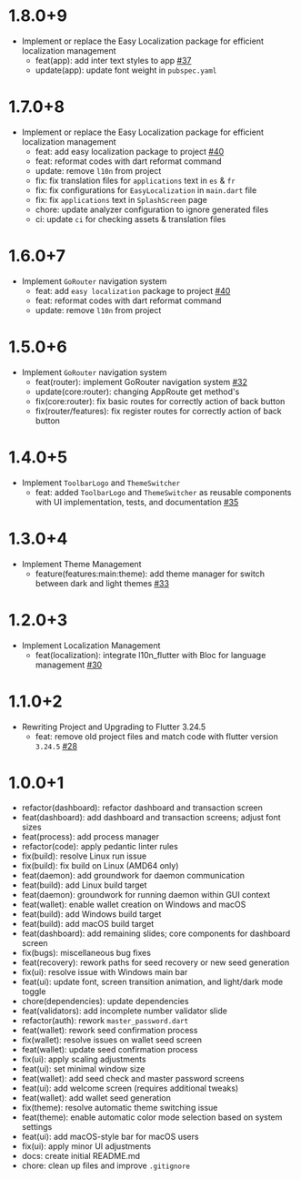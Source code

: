 # 1.8.0+9

- Implement or replace the Easy Localization package for efficient localization management
  - feat(app): add inter text styles to app [#37](https://github.com/pactus-project/pactus-gui/pull/37)
  - update(app): update font weight in `pubspec.yaml`

# 1.7.0+8

- Implement or replace the Easy Localization package for efficient localization management
  - feat: add easy localization package to project [#40](https://github.com/pactus-project/pactus-gui/pull/40)
  - feat: reformat codes with dart reformat command
  - update: remove `l10n` from project
  - fix: fix translation files for `applications` text in `es` & `fr`
  - fix: fix configurations for `EasyLocalization` in `main.dart` file
  - fix: fix `applications` text in `SplashScreen` page
  - chore: update analyzer configuration to ignore generated files
  - ci: update `ci` for checking assets & translation files


# 1.6.0+7

- Implement `GoRouter` navigation system
  - feat: add `easy localization` package to project [#40](https://github.com/pactus-project/pactus-gui/pull/40)
  - feat: reformat codes with dart reformat command
  - update: remove `l10n` from project

# 1.5.0+6

- Implement `GoRouter` navigation system
  - feat(router): implement GoRouter navigation system  [#32](https://github.com/pactus-project/pactus-gui/pull/32)
  - update(core:router): changing AppRoute get method's
  - fix(core:router): fix basic routes for correctly action of back button
  - fix(router/features): fix register routes for correctly action of back button

# 1.4.0+5

- Implement `ToolbarLogo` and `ThemeSwitcher` 
  - feat: added `ToolbarLogo` and `ThemeSwitcher` as reusable components with UI implementation, tests, and documentation [#35](https://github.com/pactus-project/pactus-gui/pull/36)

# 1.3.0+4

- Implement Theme Management
  - feature(features:main:theme): add theme manager for switch between dark and light themes [#33](https://github.com/pactus-project/pactus-gui/pull/33)

# 1.2.0+3

- Implement Localization Management
  - feat(localization): integrate l10n_flutter with Bloc for language management [#30](https://github.com/pactus-project/pactus-gui/pull/30)

# 1.1.0+2

- Rewriting Project and Upgrading to Flutter 3.24.5
    - feat: remove old project files and match code with flutter version `3.24.5` [#28](https://github.com/pactus-project/pactus-gui/pull/28)

# 1.0.0+1
- refactor(dashboard): refactor dashboard and transaction screen
- feat(dashboard): add dashboard and transaction screens; adjust font sizes
- feat(process): add process manager
- refactor(code): apply pedantic linter rules
- fix(build): resolve Linux run issue
- fix(build): fix build on Linux (AMD64 only)
- feat(daemon): add groundwork for daemon communication
- feat(build): add Linux build target
- feat(daemon): groundwork for running daemon within GUI context
- feat(wallet): enable wallet creation on Windows and macOS
- feat(build): add Windows build target
- feat(build): add macOS build target
- feat(dashboard): add remaining slides; core components for dashboard screen
- fix(bugs): miscellaneous bug fixes
- feat(recovery): rework paths for seed recovery or new seed generation
- fix(ui): resolve issue with Windows main bar
- feat(ui): update font, screen transition animation, and light/dark mode toggle
- chore(dependencies): update dependencies
- feat(validators): add incomplete number validator slide
- refactor(auth): rework `master_password.dart`
- feat(wallet): rework seed confirmation process
- fix(wallet): resolve issues on wallet seed screen
- feat(wallet): update seed confirmation process
- fix(ui): apply scaling adjustments
- feat(ui): set minimal window size
- feat(wallet): add seed check and master password screens
- feat(ui): add welcome screen (requires additional tweaks)
- feat(wallet): add wallet seed generation
- fix(theme): resolve automatic theme switching issue
- feat(theme): enable automatic color mode selection based on system settings
- feat(ui): add macOS-style bar for macOS users
- fix(ui): apply minor UI adjustments
- docs: create initial README.md
- chore: clean up files and improve `.gitignore`
